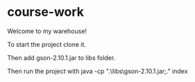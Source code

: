 # course-work

Welcome to my warehouse! 

To start the project clone it. 

Then add gson-2.10.1.jar to libs folder.

Then run the project with java -cp ".\libs\gson-2.10.1.jar;." index
